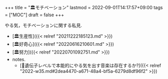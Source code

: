 +++
title = "🏛モチベーション"
lastmod = 2022-09-01T14:17:57+09:00
tags = ["MOC"]
draft = false
+++

やる気，モチベーションに関する私見.

-   [🏛生産性]({{< relref "20211222185123.md" >}})
-   [🏛好奇心]({{< relref "20220616210601.md" >}})
-   [🏛努力]({{< relref "20220701092751.md" >}})
-   notes.
    -   [💭遺伝子レベルで本能的にやる気を出す音楽は存在するか?]({{< relref "2022-w35.md#2dea4470-a671-48a4-bf5a-6279d8df96f2" >}})

